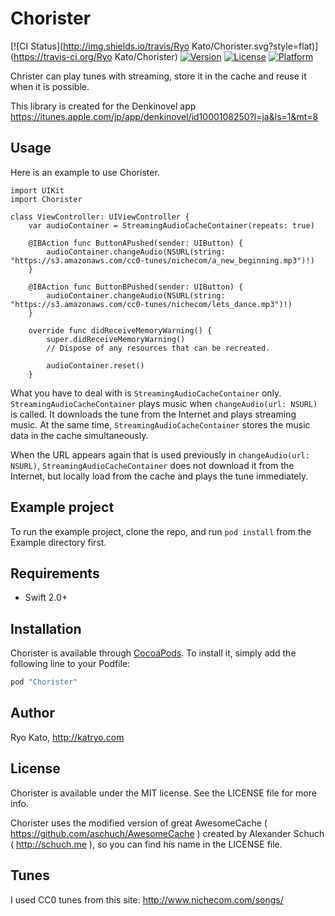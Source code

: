 # Chorister

[![CI Status](http://img.shields.io/travis/Ryo Kato/Chorister.svg?style=flat)](https://travis-ci.org/Ryo Kato/Chorister)
[![Version](https://img.shields.io/cocoapods/v/Chorister.svg?style=flat)](http://cocoapods.org/pods/Chorister)
[![License](https://img.shields.io/cocoapods/l/Chorister.svg?style=flat)](http://cocoapods.org/pods/Chorister)
[![Platform](https://img.shields.io/cocoapods/p/Chorister.svg?style=flat)](http://cocoapods.org/pods/Chorister)

Christer can play tunes with streaming, store it in the cache and reuse it when it is possible.

This library is created for the Denkinovel app https://itunes.apple.com/jp/app/denkinovel/id1000108250?l=ja&ls=1&mt=8

## Usage

Here is an example to use Chorister.

```
import UIKit
import Chorister

class ViewController: UIViewController {
    var audioContainer = StreamingAudioCacheContainer(repeats: true)

    @IBAction func ButtonAPushed(sender: UIButton) {
        audioContainer.changeAudio(NSURL(string: "https://s3.amazonaws.com/cc0-tunes/nichecom/a_new_beginning.mp3")!)
    }

    @IBAction func ButtonBPushed(sender: UIButton) {
        audioContainer.changeAudio(NSURL(string: "https://s3.amazonaws.com/cc0-tunes/nichecom/lets_dance.mp3")!)
    }

    override func didReceiveMemoryWarning() {
        super.didReceiveMemoryWarning()
        // Dispose of any resources that can be recreated.

        audioContainer.reset()
    }
```

What you have to deal with is `StreamingAudioCacheContainer` only. `StreamingAudioCacheContainer` plays music when `changeAudio(url: NSURL)` is called. It downloads the tune from the Internet and plays streaming music. At the same time,  `StreamingAudioCacheContainer` stores the music data in the cache simultaneously.

When the URL appears again that is used previously in `changeAudio(url: NSURL)`, `StreamingAudioCacheContainer` does not download it from the Internet, but locally load from the cache and plays the tune immediately.

## Example project

To run the example project, clone the repo, and run `pod install` from the Example directory first.

## Requirements

- Swift 2.0+

## Installation

Chorister is available through [CocoaPods](http://cocoapods.org). To install
it, simply add the following line to your Podfile:

```ruby
pod "Chorister"
```

## Author

Ryo Kato, http://katryo.com

## License

Chorister is available under the MIT license. See the LICENSE file for more info.

Chorister uses the modified version of great AwesomeCache ( https://github.com/aschuch/AwesomeCache ) created by Alexander Schuch ( http://schuch.me ), so you can find his name in the LICENSE file.

## Tunes

I used CC0 tunes from this site: http://www.nichecom.com/songs/
